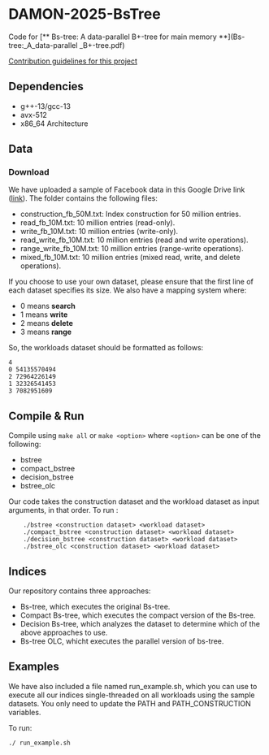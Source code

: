 # DAMON-2025-BsTree
Code for  [** Bs-tree: A data-parallel B+-tree for main memory **](Bs-tree:_A_data-parallel _B+-tree.pdf)

[Contribution guidelines for this project](README.md)

## Dependencies
- g++-13/gcc-13
- avx-512
- x86_64 Architecture

## Data
### Download
We have uploaded a sample of Facebook data in this Google Drive link ([link](https://drive.google.com/drive/folders/1e1SMt8VjAGEc-yS7CovtfutmzPktcBjE?usp=sharing)). The folder contains the following files:
- construction_fb_50M.txt: Index construction for 50 million entries.
- read_fb_10M.txt: 10 million entries (read-only).
- write_fb_10M.txt: 10 million entries (write-only).
- read_write_fb_10M.txt: 10 million entries (read and write operations).
- range_write_fb_10M.txt: 10 million entries (range-write operations).
- mixed_fb_10M.txt: 10 million entries (mixed read, write, and delete operations).

If you choose to use your own dataset, please ensure that the first line of each dataset specifies its size. We also have a mapping system where:
- 0 means **search**
- 1 means **write**
- 2 means **delete**
- 3 means **range**

So, the workloads dataset should be formatted as follows:
``` 
4
0 54135570494
2 72964226149
1 32326541453
3 7082951609 
```

## Compile & Run
Compile using ```make all``` or ```make <option>``` where `<option>` can be one of the following:

- bstree
- compact_bstree
- decision_bstree
- bstree_olc

Our code takes the construction dataset and the workload dataset as input arguments, in that order.
To run :
```
    ./bstree <construction dataset> <workload dataset>
    ./compact_bstree <construction dataset> <workload dataset>
    ./decision_bstree <construction dataset> <workload dataset>
    ./bstree_olc <construction dataset> <workload dataset>
```

## Indices
Our repository contains three approaches:
- Bs-tree, which executes the original Bs-tree.
- Compact Bs-tree, which executes the compact version of the Bs-tree.
- Decision Bs-tree, which analyzes the dataset to determine which of the above approaches to use.
- Bs-tree OLC, whicht executes the parallel version of bs-tree.


## Examples
We have also included a file named run_example.sh, which you can use to execute all our indices single-threaded on all workloads using the sample datasets. You only need to update the PATH and PATH_CONSTRUCTION variables.

To run:
```
./ run_example.sh
```
